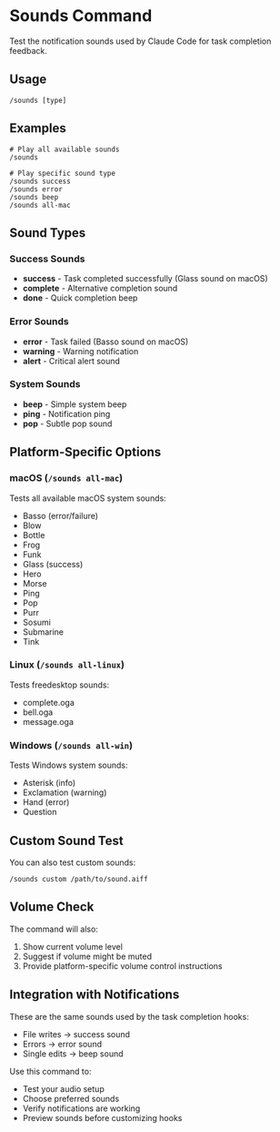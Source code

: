 # Sounds Command

Test the notification sounds used by Claude Code for task completion feedback.

## Usage
```
/sounds [type]
```

## Examples
```
# Play all available sounds
/sounds

# Play specific sound type
/sounds success
/sounds error
/sounds beep
/sounds all-mac
```

## Sound Types

### Success Sounds
- **success** - Task completed successfully (Glass sound on macOS)
- **complete** - Alternative completion sound
- **done** - Quick completion beep

### Error Sounds
- **error** - Task failed (Basso sound on macOS)
- **warning** - Warning notification
- **alert** - Critical alert sound

### System Sounds
- **beep** - Simple system beep
- **ping** - Notification ping
- **pop** - Subtle pop sound

## Platform-Specific Options

### macOS (`/sounds all-mac`)
Tests all available macOS system sounds:
- Basso (error/failure)
- Blow
- Bottle
- Frog
- Funk
- Glass (success)
- Hero
- Morse
- Ping
- Pop
- Purr
- Sosumi
- Submarine
- Tink

### Linux (`/sounds all-linux`)
Tests freedesktop sounds:
- complete.oga
- bell.oga
- message.oga

### Windows (`/sounds all-win`)
Tests Windows system sounds:
- Asterisk (info)
- Exclamation (warning)
- Hand (error)
- Question

## Custom Sound Test

You can also test custom sounds:
```
/sounds custom /path/to/sound.aiff
```

## Volume Check

The command will also:
1. Show current volume level
2. Suggest if volume might be muted
3. Provide platform-specific volume control instructions

## Integration with Notifications

These are the same sounds used by the task completion hooks:
- File writes → success sound
- Errors → error sound
- Single edits → beep sound

Use this command to:
- Test your audio setup
- Choose preferred sounds
- Verify notifications are working
- Preview sounds before customizing hooks